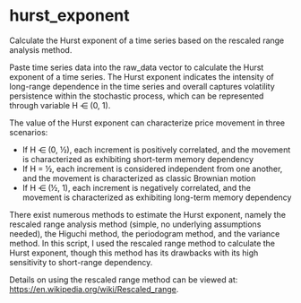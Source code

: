 # hurst_exponent
Calculate the Hurst exponent of a time series based on the rescaled range analysis method.

Paste time series data into the raw_data vector to calculate the Hurst exponent of a time series.
The Hurst exponent indicates the intensity of long-range dependence in the time series and overall captures volatility persistence within the stochastic process, which can be represented through variable H ⋲ (0, 1). 

The value of the Hurst exponent can characterize price movement in three scenarios:
- If H ⋲ (0, ½), each increment is positively correlated, and the movement is characterized as exhibiting short-term memory dependency
- If H = ½, each increment is considered independent from one another, and the movement is characterized as classic Brownian motion
- If H ⋲ (½, 1), each increment is negatively correlated, and the movement is characterized as exhibiting long-term memory dependency

There exist numerous methods to estimate the Hurst exponent, namely the rescaled range analysis method (simple, no underlying assumptions needed), the Higuchi method, the periodogram method, and the variance method. In this script, I used the rescaled range method to calculate the Hurst exponent, though this method has its drawbacks with its high sensitivity to short-range dependency.

Details on using the rescaled range method can be viewed at: https://en.wikipedia.org/wiki/Rescaled_range.
